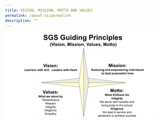 ```yaml
---
title: VISION, MISSION, MOTTO AND VALUES
permalink: /about-us/permalink
description: ""
---
```



![](/images/SGS-Vision-Mission-1024x576.png)